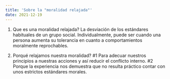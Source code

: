 ```yaml
---
title: 'Sobre la "moralidad relajada"'
date: 2021-12-19
---
```


1. Que es una moralidad relajada? 
La desviación de los estándares habituales de un grupo social. Individualmente, puede ser cuando una persona aumenta su tolerancia en cuanto a comportamientos moralmente reprochables.

2. Porqué relajamos nuestra moralidad? 
#1 Para adecuar nuestros principios a nuestras acciones y así reducir el conflicto interno.
#2 Porque la experiencia nos demuestra que no resulta práctico contar con unos estrictos estándares morales.